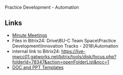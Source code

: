 Practice Development - Automation

## Links
- [Minute Meetings](MinuteMeetings.md)
- Files in Bitrix24: Drive\BU-C Team Space\Practice Development\Innovation Tracks - 2018\Automation
- internal link to Bitrix24: https://live-mwcc01.gatworks.net/bitrix/tools/disk/focus.php?folderId=78347&action=openFolderList&ncc=1
- [DOC and PPT Templates](https://tamtamy.reply.com/tamtamy/permalink/live-reply-documentation-templates.action)
